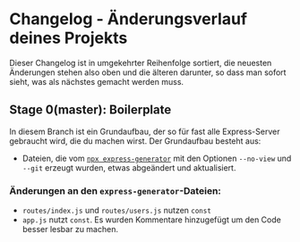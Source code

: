 # Changelog - Änderungsverlauf deines Projekts

Dieser Changelog ist in umgekehrter Reihenfolge sortiert, die neuesten Änderungen stehen also oben und die älteren darunter, so dass man sofort sieht, was als nächstes gemacht werden muss.

## Stage 0(master): Boilerplate

In diesem Branch ist ein Grundaufbau, der so für fast alle Express-Server gebraucht wird, die du machen wirst.
Der Grundaufbau besteht aus:

- Dateien, die vom [`npx express-generator`](https://expressjs.com/en/starter/generator.html) mit den Optionen `--no-view` und `--git` erzeugt wurden, etwas abgeändert und aktualisiert.

### Änderungen an den `express-generator`-Dateien:

- `routes/index.js` und `routes/users.js` nutzen `const`
- `app.js` nutzt `const`. Es wurden Kommentare hinzugefügt um den Code besser lesbar zu machen.
